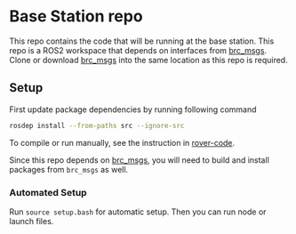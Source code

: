 # Base Station repo

This repo contains the code that will be running at the base station.
This repo is a ROS2 workspace that depends on interfaces from [brc_msgs](https://github.com/boilerrobotics/brc_msgs).
Clone or download [brc_msgs](https://github.com/boilerrobotics/brc_msgs) into the same location as this repo is required.

## Setup

First update package dependencies by running following command

```bash
rosdep install --from-paths src --ignore-src
```

To compile or run manually, see the instruction in [rover-code](https://github.com/boilerrobotics/rover-code).

Since this repo depends on [brc_msgs](https://github.com/boilerrobotics/brc_msgs), you will need to build and install packages from `brc_msgs` as well.

### Automated Setup

Run `source setup.bash` for automatic setup.
Then you can run node or launch files.
